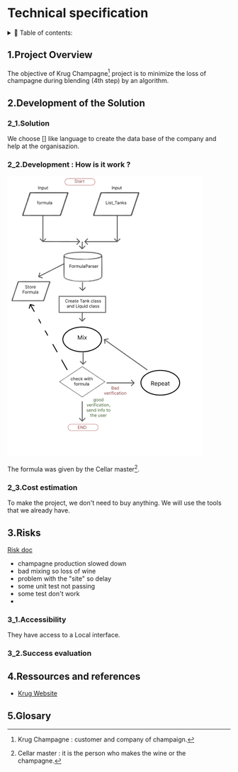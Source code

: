 # Technical specification

<details> 
<summary> 📖 Table of contents:</summary>

- [Technical specification](#technical-specification)
  - [1.Project Overview](#1project-overview)
  - [2.Development of the Solution](#2development-of-the-solution)
    - [2\_1.Solution](#2_1solution)
    - [2\_2.Development : How is it work ?](#2_2development--how-is-it-work-)
    - [2\_3.Cost estimation](#2_3cost-estimation)
  - [3.Risks](#3risks)
    - [3\_1.Accessibility](#3_1accessibility)
    - [3\_2.Success evaluation](#3_2success-evaluation)
  - [4.Ressources and references](#4ressources-and-references)
  - [5.Glosary](#5glosary)

</details>

## 1.Project Overview

The objective of Krug Champagne[^2] project is to minimize the loss of champagne during blending (4th step) by an algorithm.
<!--ajouter détails plus tard -->

## 2.Development of the Solution

### 2_1.Solution
<!--a revoir -->
We choose [<!--language-->] like language to create the data base of the company and help at the organisazion.

### 2_2.Development : How is it work ?
<img src="/docs/technical1.png">

The formula was given by the Cellar master[^1].

### 2_3.Cost estimation

To make the project, we don't need to buy anything. We will use the tools that we already have.

## 3.Risks

[Risk doc](https://docs.google.com/spreadsheets/d/1c3TqdskpdIjxDfMc5kR791dv1CRFdnPDg-OVfnnxMEE/edit?usp=sharing)


- champagne production slowed down
- bad mixing so loss of wine
- problem with the "site" so delay
- some unit test not passing
- some test don't work 
- 

<!--a ajouté -->

### 3_1.Accessibility

They have access to a Local interface.<!--a ajouté : With two places where you can enter values, one for the mixture and another for the formula.-->

### 3_2.Success evaluation

<!--a voir plus tard  -->

## 4.Ressources and references

- [Krug Website](https://www.krug.com/fr/la-maison-krug)

## 5.Glosary 

[^1]:Cellar master : it is the person who makes the wine or the champagne.
[^2]: Krug Champagne : customer and company of champaign.